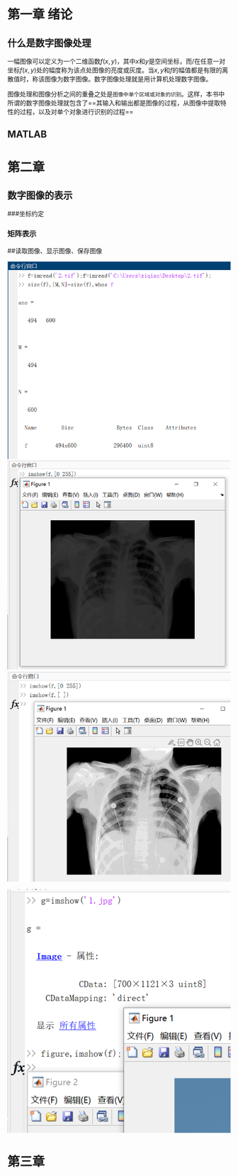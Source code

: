 # 第一章  绪论

## 什么是数字图像处理

一幅图像可以定义为一个二维函数$f(x,y)$，其中$x$和$y$是空间坐标，而/在任意一对坐标$f(x,y)$处的幅度称为该点处图像的亮度或灰度。当$x,y$和$f$的幅值都是有限的离散值时，称该图像为数字图像。数字图像处理就是用计算机处理数字图像。

图像处理和图像分析之间的重叠之处是`图像中单个区域或对象的识别`。这样，本书中所谓的数字图像处理就包含了==其输入和输出都是图像的过程，从图像中提取特性的过程，以及对单个对象进行识别的过程==

## MATLAB

# 第二章

## 数字图像的表示

###坐标约定

### 矩阵表示

##读取图像、显示图像、保存图像

<img src="assets/image-20230220201050042.png" alt="image-20230220201050042" style="zoom: 80%;" />

<img src="assets/image-20230220201523257.png" alt="image-20230220201523257" style="zoom: 80%;" />

<img src="assets/image-20230220201714745.png" alt="image-20230220201714745" style="zoom:80%;" />

![image-20230220202855131](assets/image-20230220202855131.png)



# 第三章

